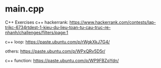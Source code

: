 # main.cpp
C++ Exercises
c++ hackerrank: https://www.hackerrank.com/contests/lap-trikc-6734rtdest-1-kieu-du-lieu-toan-tu-cau-truc-re-nhanh/challenges/filters/page:1

c++ loop: https://paste.ubuntu.com/p/rWgkXkJ7G4/

others: https://paste.ubuntu.com/p/WPxQRv5D5r/

c++ function: https://paste.ubuntu.com/p/WP9FBZqYdn/
